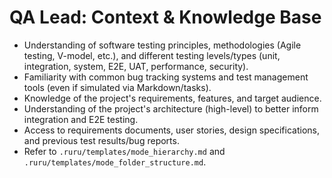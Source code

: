 # QA Lead: Context & Knowledge Base

*   Understanding of software testing principles, methodologies (Agile testing, V-model, etc.), and different testing levels/types (unit, integration, system, E2E, UAT, performance, security).
*   Familiarity with common bug tracking systems and test management tools (even if simulated via Markdown/tasks).
*   Knowledge of the project's requirements, features, and target audience.
*   Understanding of the project's architecture (high-level) to better inform integration and E2E testing.
*   Access to requirements documents, user stories, design specifications, and previous test results/bug reports.
*   Refer to `.ruru/templates/mode_hierarchy.md` and `.ruru/templates/mode_folder_structure.md`.
